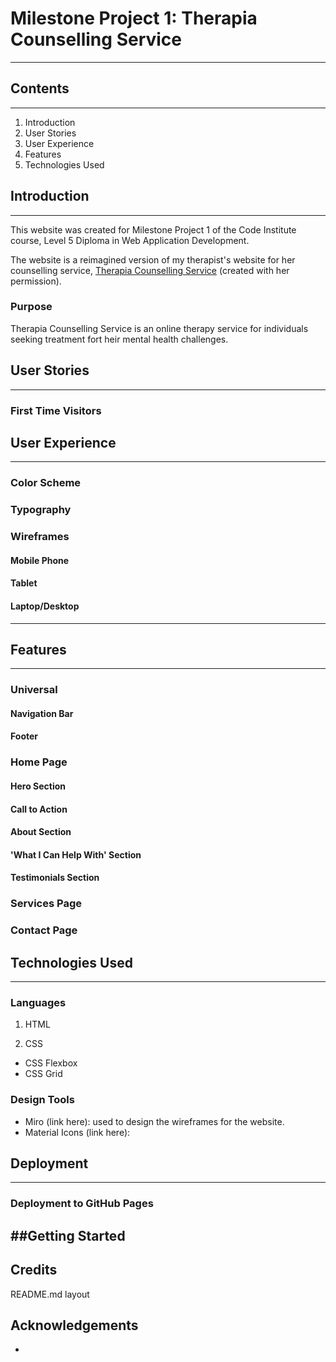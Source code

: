 # Milestone Project 1: Therapia Counselling Service 
---

## Contents
---
1. Introduction
2. User Stories
3. User Experience
4. Features
5. Technologies Used


## Introduction
---
This website was created for Milestone Project 1 of the Code Institute course, Level 5 Diploma in Web Application Development.

The website is a reimagined version of my therapist's website for her counselling service, [Therapia Counselling Service](https://www.therapiacounsellingservice.com/) (created with her permission).

### Purpose

Therapia Counselling Service is an online therapy service for individuals seeking treatment fort heir mental health challenges.

## User Stories
---

### First Time Visitors

## User Experience
---
### Color Scheme

### Typography

### Wireframes

#### Mobile Phone

#### Tablet

#### Laptop/Desktop
---

## Features
---

### Universal

#### Navigation Bar

#### Footer


### Home Page

#### Hero Section

#### Call to Action

#### About Section

#### 'What I Can Help With' Section

#### Testimonials Section


### Services Page

### Contact Page


## Technologies Used
---
### Languages

1. HTML

2. CSS

- CSS Flexbox
- CSS Grid

### Design Tools
- Miro (link here): used to design the wireframes for the website.
- Material Icons (link here):

## Deployment
---

### Deployment to GitHub Pages

###


##Getting Started
---

## Credits
README.md layout

## Acknowledgements
- 

